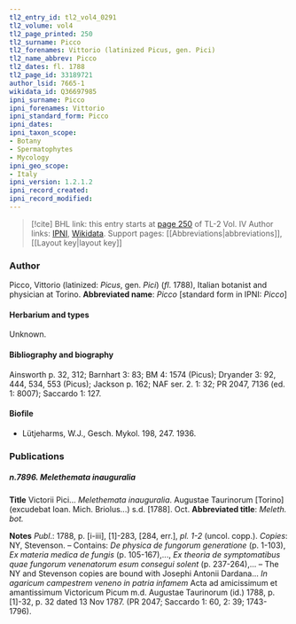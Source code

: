 ```yaml
---
tl2_entry_id: tl2_vol4_0291
tl2_volume: vol4
tl2_page_printed: 250
tl2_surname: Picco
tl2_forenames: Vittorio (latinized Picus, gen. Pici)
tl2_name_abbrev: Picco
tl2_dates: fl. 1788
tl2_page_id: 33189721
author_lsid: 7665-1
wikidata_id: Q36697985
ipni_surname: Picco
ipni_forenames: Vittorio
ipni_standard_form: Picco
ipni_dates: 
ipni_taxon_scope: 
- Botany
- Spermatophytes
- Mycology
ipni_geo_scope: 
- Italy
ipni_version: 1.2.1.2
ipni_record_created: 
ipni_record_modified:
---
```


> [!cite] BHL link: this entry starts at [page 250](https://www.biodiversitylibrary.org/page/33189721) of TL-2 Vol. IV
> Author links: [IPNI](https://www.ipni.org/a/7665-1), [Wikidata](https://www.wikidata.org/wiki/Q36697985). Support pages: [[Abbreviations|abbreviations]], [[Layout key|layout key]]

### Author

Picco, Vittorio (latinized: *Picus*, gen. *Pici*) (*fl*. 1788), Italian botanist and physician at Torino. 
**Abbreviated name**: *Picco* \[standard form in IPNI: *Picco*\]

#### Herbarium and types

Unknown.

#### Bibliography and biography

Ainsworth p. 32, 312; Barnhart 3: 83; BM 4: 1574 (Picus); Dryander 3: 92, 444, 534, 553 (Picus); Jackson p. 162; NAF ser. 2. 1: 32; PR 2047, 7136 (ed. 1: 8007); Saccardo 1: 127.

#### Biofile

- Lütjeharms, W.J., Gesch. Mykol. 198, 247. 1936.

### Publications

##### n.7896. Melethemata inauguralia

**Title**
Victorii Pici... *Melethemata inauguralia*. Augustae Taurinorum \[Torino\] (excudebat Ioan. Mich. Briolus...) s.d. \[1788\]. Oct.
**Abbreviated title**: *Meleth. bot.*

**Notes**
*Publ*.: 1788, p. \[i-iii\], \[1\]-283, \[284, err.\], *pl. 1-2* (uncol. copp.). *Copies*: NY, Stevenson. – Contains: *De physica de fungorum generatione* (p. 1-103), *Ex materia medica de fungis* (p. 105-167),..., *Ex theoria de symptomatibus quae fungorum venenatorum esum consegui solent* (p. 237-264),... – The NY and Stevenson copies are bound with Josephi Antonii Dardana... *In agaricum campestrem veneno in patria infamem* Acta ad amicissimum et amantissimum Victoricum Picum m.d. Augustae Taurinorum (id.) 1788, p. \[1\]-32, p. 32 dated 13 Nov 1787. (PR 2047; Saccardo 1: 60, 2: 39; 1743-1796).

